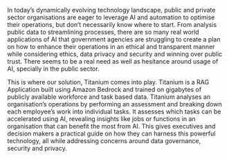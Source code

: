 In today’s dynamically evolving technology landscape, public and private sector organisations are eager to leverage AI and automation to optimise their operations, but don’t necessarily know where to start. From analysis public data to streamlining processes, there are so many real world applications of AI that government agencies are struggling to create a plan on how to enhance their operations in an ethical and transparent manner while considering ethics, data privacy and security and winning over public trust. There seems to be a real need as well as hesitance around usage of AI, specially in the public sector.

This is where our solution, Titanium comes into play. Titanium is a RAG Application built using Amazon Bedrock and trained on gigabytes of publicly available workforce and task based data. Titanium analyses an organisation’s operations by performing an assessment and breaking down each employee’s work into individual tasks. It assesses which tasks can be  accelerated using AI, revealing insights like jobs or functions in an organisation that can benefit the most from AI. This gives executives and decision makers a practical guide on how they can harness this powerful technology, all while addressing concerns around data governance, security and privacy.
